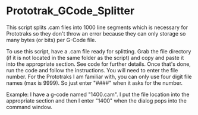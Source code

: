 # Prototrak_GCode_Splitter
 This script splits .cam files into 1000 line segments which is necessary for Prototraks so they don't throw an error because they can only storage so many bytes (or bits) per G-Code file.

To use this script, have a .cam file ready for splitting. Grab the file directory (if it is not located 
in the same folder as the script) and copy and paste it into the appropriate section. See code 
for further details. Once that's done, run the code and follow the instructions. You will need to 
enter the file number. For the Prototraks I am familiar with, you can only use four digit file names (max is 9999). 
So just enter "####" when it asks for the number. 

Example: I have a g-code named "1400.cam". I put the file location into the appropriate section 
and then I enter "1400" when the dialog pops into the command window. 